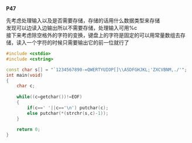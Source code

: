 __P47__

先考虑处理输入以及是否需要存储，存储的话用什么数据类型来存储\
发现可以边读入边输出所以不需要存储，处理输入可用%c\
接下来考虑除空格外的字符的变换，键盘上的字符是固定的可以用常量数组去存储，读入一个字符的时候只需要输出它的前一位就行了

```C++
#include <cstdio>
#include <cstring>

const char s[] = "`1234567890-=QWERTYUIOP[]\\ASDFGHJKL;'ZXCVBNM,./'";
int main(void)
{
	char c;
	
	while((c=getchar())!=EOF)
	{
		if(c==' '||c=='\n') putchar(c);
		else putchar(*(strchr(s,c)-1));
	}
	
	return 0;
}
```
